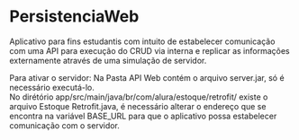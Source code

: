 # PersistenciaWeb

Aplicativo para fins estudantis com intuito de estabelecer comunicação com uma API para execução do CRUD via interna e replicar as informações externamente através de uma simulação de servidor.<br>

Para ativar o servidor:
  Na Pasta API Web contém o arquivo server.jar, só é necessário executá-lo. <br>
  No dirétório app/src/main/java/br/com/alura/estoque/retrofit/ existe o arquivo Estoque Retrofit.java, é necessário alterar o endereço que se encontra na variável BASE_URL para que o aplicativo possa estabelecer comunicação com o servidor.<br>
  
